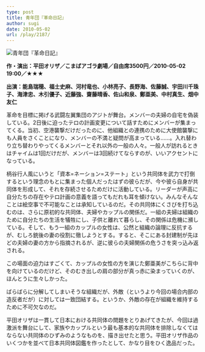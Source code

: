 ```yaml
---
type: post
title: 青年団『革命日記』
author: sugi
date: 2010-05-02
url: /play/2187/
---
```

<img src="/images/play/20100502.jpg" alt="青年団『革命日記』" class="alignleft" />

**作・演出：平田オリザ／こまばアゴラ劇場／自由席3500円／2010-05-02 19:00／★★★**

**出演：能島瑞穂、福士史麻、河村竜也、小林亮子、長野海、佐藤誠、宇田川千珠子、海津忠、木引優子、近藤強、齋藤晴香、佐山和泉、鄭亜美、中村真生、畑中友仁**

革命を目標に掲げる武闘左翼集団のアジトが舞台。メンバーの夫婦の自宅を偽装している。2日後に迫ったテロの計画変更について話すためにメンバーが集まってくる。当初、空港襲撃だけだったのに、他組織との連携のために大使館襲撃にも人員をさくことになり、メンバーの不満と疑問が高まっている......。入れ替わり立ち替わりやってくるメンバーとそれ以外の一般の人々。一般人が訪れるときはチャイムは1回だけだが、メンバーは3回続けてならすのが、いいアクセントになっている。

柄谷行人風にいうと「資本=ネーション=ステート」という共同体を武力で打倒するという理念のもとに集まった個人だったはずの彼らだが、今や彼ら自身が共同体を形成して、それを存続させるためだけに活動している。リーダーが声高に自分たちの存在やテロ計画の意義を語ってもだれも耳を傾けない。みんなそんなことは絵空事で不可能なことは承知しているのだ。その共同体にくさびを打ち込むのは、さらに原初的な共同体、夫婦やカップルの関係だ。一組の夫婦は組織のために自分たちの生活を犠牲にし、子供と離れて暮らし、その関係は危機に瀕している。そして、もう一組のカップルの女性は、公然と組織の論理に反抗するが、むしろ銃後の妻の役割に徹しようとする。すると、そこにある封建制が先ほどの夫婦の妻の方から指摘されるが、逆に彼らの夫婦関係の危うさを突っ込み返される。

この場面の迫力はすごくて、カップルの女性の方を演じた鄭亜美がこちらに背中を向けているのだけど、そのむき出しの肩の部分が真っ赤に染まっていくのが、ほんとうに生々しかった。

ばらばらに分解してしまいそうな組織だが、外敵（というより今回の場合内部の造反者だが）に対しては一致団結する。というか、外敵の存在が組織を維持するために不可欠なのだ。

平田オリザは一貫して日本における共同体の問題をとりあげてきたが、今回は過激派を舞台にして、家族やカップルという最も基本的な共同体を排除しなくてはならない共同体のひずみのようなものを、描き出せたと思う。平田オリザ作品のいくつかを並べて日本共同体図鑑を作ったとして、かなり目をひく逸品だった。
